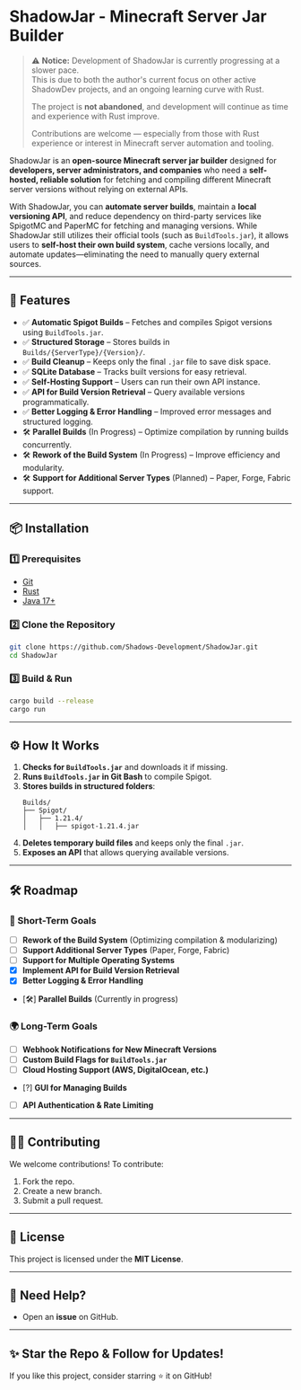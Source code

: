 # **ShadowJar - Minecraft Server Jar Builder**  

> ⚠️ **Notice:** Development of ShadowJar is currently progressing at a slower pace.  
> This is due to both the author's current focus on other active ShadowDev projects, and an ongoing learning curve with Rust.  
>  
> The project is **not abandoned**, and development will continue as time and experience with Rust improve.  
>  
> Contributions are welcome — especially from those with Rust experience or interest in Minecraft server automation and tooling.

ShadowJar is an **open-source Minecraft server jar builder** designed for **developers, server administrators, and companies** who need a **self-hosted, reliable solution** for fetching and compiling different Minecraft server versions without relying on external APIs.  

With ShadowJar, you can **automate server builds**, maintain a **local versioning API**, and reduce dependency on third-party services like SpigotMC and PaperMC for fetching and managing versions. While ShadowJar still utilizes their official tools (such as `BuildTools.jar`), it allows users to **self-host their own build system**, cache versions locally, and automate updates—eliminating the need to manually query external sources.

---

## **🚀 Features**
- ✅ **Automatic Spigot Builds** – Fetches and compiles Spigot versions using `BuildTools.jar`.
- ✅ **Structured Storage** – Stores builds in `Builds/{ServerType}/{Version}/`.
- ✅ **Build Cleanup** – Keeps only the final `.jar` file to save disk space.
- ✅ **SQLite Database** – Tracks built versions for easy retrieval.
- ✅ **Self-Hosting Support** – Users can run their own API instance.
- ✅ **API for Build Version Retrieval** – Query available versions programmatically.
- ✅ **Better Logging & Error Handling** – Improved error messages and structured logging.
- 🛠️ **Parallel Builds** (In Progress) – Optimize compilation by running builds concurrently.
- 🛠️ **Rework of the Build System** (In Progress) – Improve efficiency and modularity.
- 🛠️ **Support for Additional Server Types** (Planned) – Paper, Forge, Fabric support.

---

## **📦 Installation**
### **1️⃣ Prerequisites**
- [Git](https://git-scm.com/downloads)
- [Rust](https://www.rust-lang.org/)
- [Java 17+](https://adoptium.net/)

### **2️⃣ Clone the Repository**
```sh
git clone https://github.com/Shadows-Development/ShadowJar.git
cd ShadowJar
```

### **3️⃣ Build & Run**
```sh
cargo build --release
cargo run
```

---

## **⚙️ How It Works**
1. **Checks for `BuildTools.jar`** and downloads it if missing.
2. **Runs `BuildTools.jar` in Git Bash** to compile Spigot.
3. **Stores builds in structured folders**:  
   ```
   Builds/
   ├── Spigot/
   │   ├── 1.21.4/
   │   │   ├── spigot-1.21.4.jar
   ```
4. **Deletes temporary build files** and keeps only the final `.jar`.
5. **Exposes an API** that allows querying available versions.

---

## **🛠️ Roadmap**
### **🚀 Short-Term Goals**
- [ ] **Rework of the Build System** (Optimizing compilation & modularizing)
- [ ] **Support Additional Server Types** (Paper, Forge, Fabric)
- [ ] **Support for Multiple Operating Systems**
- [X] **Implement API for Build Version Retrieval**
- [X] **Better Logging & Error Handling**
- [🛠] **Parallel Builds** (Currently in progress)

### **🌍 Long-Term Goals**
- [ ] **Webhook Notifications for New Minecraft Versions**
- [ ] **Custom Build Flags for `BuildTools.jar`**
- [ ] **Cloud Hosting Support (AWS, DigitalOcean, etc.)**
- [?] **GUI for Managing Builds**
- [ ] **API Authentication & Rate Limiting**

---

## **👨‍💻 Contributing**
We welcome contributions! To contribute:
1. Fork the repo.
2. Create a new branch.
3. Submit a pull request.

---

## **📄 License**
This project is licensed under the **MIT License**.

---

## **📢 Need Help?**
- Open an **issue** on GitHub.

---

## **✨ Star the Repo & Follow for Updates!**
If you like this project, consider starring ⭐ it on GitHub!
